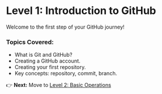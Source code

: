 # **Level 1: Introduction to GitHub**
Welcome to the first step of your GitHub journey!  
### Topics Covered:
- What is Git and GitHub?
- Creating a GitHub account.
- Creating your first repository.
- Key concepts: repository, commit, branch.

👉 **Next:** Move to [Level 2: Basic Operations](../Level-2_Basic-Operations/README.md)
